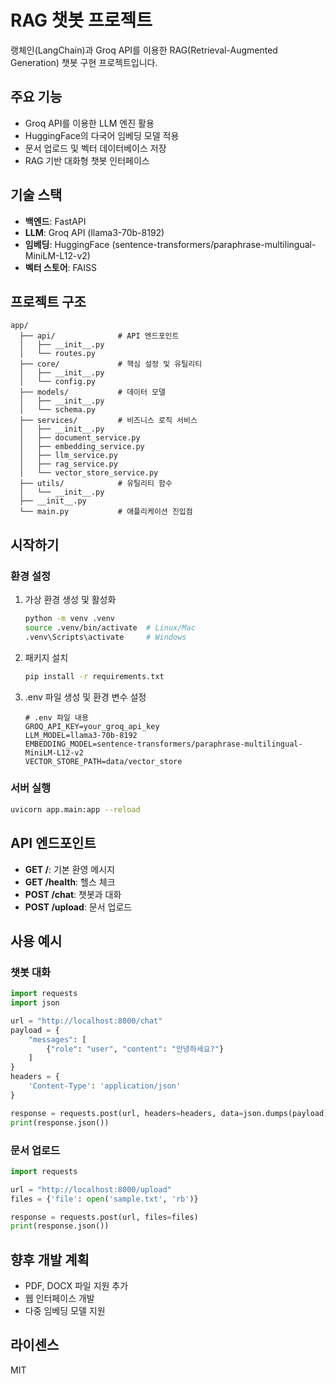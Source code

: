 # RAG 챗봇 프로젝트

랭체인(LangChain)과 Groq API를 이용한 RAG(Retrieval-Augmented Generation) 챗봇 구현 프로젝트입니다.

## 주요 기능

- Groq API를 이용한 LLM 엔진 활용
- HuggingFace의 다국어 임베딩 모델 적용
- 문서 업로드 및 벡터 데이터베이스 저장
- RAG 기반 대화형 챗봇 인터페이스

## 기술 스택

- **백엔드**: FastAPI
- **LLM**: Groq API (llama3-70b-8192)
- **임베딩**: HuggingFace (sentence-transformers/paraphrase-multilingual-MiniLM-L12-v2)
- **벡터 스토어**: FAISS

## 프로젝트 구조

```
app/
  ├── api/              # API 엔드포인트
  │   ├── __init__.py
  │   └── routes.py
  ├── core/             # 핵심 설정 및 유틸리티
  │   ├── __init__.py
  │   └── config.py
  ├── models/           # 데이터 모델
  │   ├── __init__.py
  │   └── schema.py
  ├── services/         # 비즈니스 로직 서비스
  │   ├── __init__.py
  │   ├── document_service.py
  │   ├── embedding_service.py
  │   ├── llm_service.py
  │   ├── rag_service.py
  │   └── vector_store_service.py
  ├── utils/            # 유틸리티 함수
  │   └── __init__.py
  ├── __init__.py
  └── main.py           # 애플리케이션 진입점
```

## 시작하기

### 환경 설정

1. 가상 환경 생성 및 활성화
   ```bash
   python -m venv .venv
   source .venv/bin/activate  # Linux/Mac
   .venv\Scripts\activate     # Windows
   ```

2. 패키지 설치
   ```bash
   pip install -r requirements.txt
   ```

3. .env 파일 생성 및 환경 변수 설정
   ```
   # .env 파일 내용
   GROQ_API_KEY=your_groq_api_key
   LLM_MODEL=llama3-70b-8192
   EMBEDDING_MODEL=sentence-transformers/paraphrase-multilingual-MiniLM-L12-v2
   VECTOR_STORE_PATH=data/vector_store
   ```

### 서버 실행

```bash
uvicorn app.main:app --reload
```

## API 엔드포인트

- **GET /**: 기본 환영 메시지
- **GET /health**: 헬스 체크
- **POST /chat**: 챗봇과 대화
- **POST /upload**: 문서 업로드

## 사용 예시

### 챗봇 대화

```python
import requests
import json

url = "http://localhost:8000/chat"
payload = {
    "messages": [
        {"role": "user", "content": "안녕하세요?"}
    ]
}
headers = {
    'Content-Type': 'application/json'
}

response = requests.post(url, headers=headers, data=json.dumps(payload))
print(response.json())
```

### 문서 업로드

```python
import requests

url = "http://localhost:8000/upload"
files = {'file': open('sample.txt', 'rb')}

response = requests.post(url, files=files)
print(response.json())
```

## 향후 개발 계획

- PDF, DOCX 파일 지원 추가
- 웹 인터페이스 개발
- 다중 임베딩 모델 지원

## 라이센스

MIT 